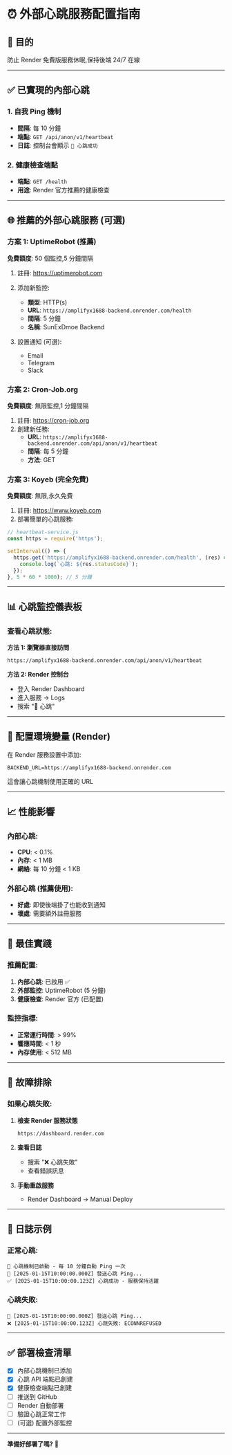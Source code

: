 # ⏰ 外部心跳服務配置指南

## 🎯 目的
防止 Render 免費版服務休眠,保持後端 24/7 在線

---

## ✅ 已實現的內部心跳

### 1. 自我 Ping 機制
- **間隔**: 每 10 分鐘
- **端點**: `GET /api/anon/v1/heartbeat`
- **日誌**: 控制台會顯示 `💓 心跳成功`

### 2. 健康檢查端點
- **端點**: `GET /health`
- **用途**: Render 官方推薦的健康檢查

---

## 🌐 推薦的外部心跳服務 (可選)

### 方案 1: UptimeRobot (推薦)
**免費額度**: 50 個監控,5 分鐘間隔

1. 註冊: https://uptimerobot.com
2. 添加新監控:
   - **類型**: HTTP(s)
   - **URL**: `https://amplifyx1688-backend.onrender.com/health`
   - **間隔**: 5 分鐘
   - **名稱**: SunExDmoe Backend

3. 設置通知 (可選):
   - Email
   - Telegram
   - Slack

### 方案 2: Cron-Job.org
**免費額度**: 無限監控,1 分鐘間隔

1. 註冊: https://cron-job.org
2. 創建新任務:
   - **URL**: `https://amplifyx1688-backend.onrender.com/api/anon/v1/heartbeat`
   - **間隔**: 每 5 分鐘
   - **方法**: GET

### 方案 3: Koyeb (完全免費)
**免費額度**: 無限,永久免費

1. 註冊: https://www.koyeb.com
2. 部署簡單的心跳服務:
```javascript
// heartbeat-service.js
const https = require('https');

setInterval(() => {
  https.get('https://amplifyx1688-backend.onrender.com/health', (res) => {
    console.log(`心跳: ${res.statusCode}`);
  });
}, 5 * 60 * 1000); // 5 分鐘
```

---

## 📊 心跳監控儀表板

### 查看心跳狀態:

**方法 1: 瀏覽器直接訪問**
```
https://amplifyx1688-backend.onrender.com/api/anon/v1/heartbeat
```

**方法 2: Render 控制台**
- 登入 Render Dashboard
- 進入服務 → Logs
- 搜索 "💓 心跳"

---

## 🔧 配置環境變量 (Render)

在 Render 服務設置中添加:

```
BACKEND_URL=https://amplifyx1688-backend.onrender.com
```

這會讓心跳機制使用正確的 URL

---

## 📈 性能影響

### 內部心跳:
- **CPU**: < 0.1%
- **內存**: < 1 MB
- **網絡**: 每 10 分鐘 < 1 KB

### 外部心跳 (推薦使用):
- **好處**: 即使後端掛了也能收到通知
- **壞處**: 需要額外註冊服務

---

## 🎯 最佳實踐

### 推薦配置:
1. **內部心跳**: 已啟用 ✅
2. **外部監控**: UptimeRobot (5 分鐘)
3. **健康檢查**: Render 官方 (已配置)

### 監控指標:
- **正常運行時間**: > 99%
- **響應時間**: < 1 秒
- **內存使用**: < 512 MB

---

## 🚨 故障排除

### 如果心跳失敗:

1. **檢查 Render 服務狀態**
   ```
   https://dashboard.render.com
   ```

2. **查看日誌**
   - 搜索 "❌ 心跳失敗"
   - 查看錯誤訊息

3. **手動重啟服務**
   - Render Dashboard → Manual Deploy

---

## 📝 日誌示例

### 正常心跳:
```
💓 心跳機制已啟動 - 每 10 分鐘自動 Ping 一次
💓 [2025-01-15T10:00:00.000Z] 發送心跳 Ping...
✅ [2025-01-15T10:00:00.123Z] 心跳成功 - 服務保持活躍
```

### 心跳失敗:
```
💓 [2025-01-15T10:00:00.000Z] 發送心跳 Ping...
❌ [2025-01-15T10:00:00.123Z] 心跳失敗: ECONNREFUSED
```

---

## ✅ 部署檢查清單

- [x] 內部心跳機制已添加
- [x] 心跳 API 端點已創建
- [x] 健康檢查端點已創建
- [ ] 推送到 GitHub
- [ ] Render 自動部署
- [ ] 驗證心跳正常工作
- [ ] (可選) 配置外部監控

---

**準備好部署了嗎?** 🚀

